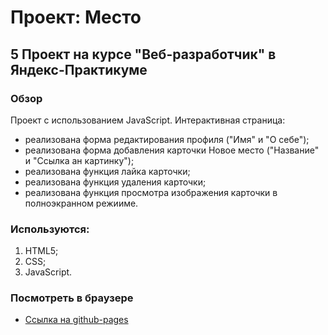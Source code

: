 # Проект: Место

## 5 Проект на курсе "Веб-разработчик" в Яндекс-Практикуме

### Обзор

Проект с использованием JavaScript.
Интерактивная страница:

- реализована форма редактирования профиля ("Имя" и "О себе");
- реализована форма добавления карточки Новое место ("Название" и "Ссылка ан картинку");
- реализована функция лайка карточки;
- реализована функция удаления карточки;
- реализована функция просмотра изображения карточки в полноэкранном режииме.

### Используются:

1. HTML5;
2. CSS;
3. JavaScript.

### Посмотреть в браузере

- [Ссылка на github-pages](https://pavelsmcom.github.io/mesto/)
